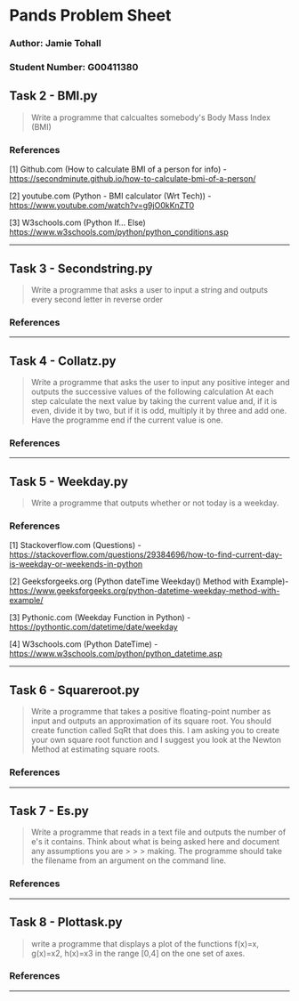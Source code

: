 # **Pands Problem Sheet**



### Author: Jamie Tohall
### Student Number: G00411380




## Task 2 - BMI.py

> Write a programme that calcualtes somebody's Body Mass Index (BMI)

### References

[1] Github.com (How to calculate BMI of a person for info) - https://secondminute.github.io/how-to-calculate-bmi-of-a-person/

[2] youtube.com (Python - BMI calculator (Wrt Tech)) - https://www.youtube.com/watch?v=g9jO0kKnZT0

[3] W3schools.com (Python If... Else) https://www.w3schools.com/python/python_conditions.asp
__________________________________________________________________________________________________________________________________________________________



## Task 3 - Secondstring.py

> Write a programme that asks a user to input a string and outputs every second letter in reverse order


### References

__________________________________________________________________________________________________________________________________________________________



## Task 4 - Collatz.py

> Write a programme that asks the user to input any positive integer and outputs the successive values of the following calculation
> At each step calculate the next value by taking the current value and, if it is even, divide it by two, but if it is odd, multiply it by three and add one.
> Have the programme end if the current value is one.

### References

__________________________________________________________________________________________________________________________________________________________



## Task 5 - Weekday.py

> Write a programme that outputs whether or not today is a weekday. 

### References

[1] Stackoverflow.com (Questions) - https://stackoverflow.com/questions/29384696/how-to-find-current-day-is-weekday-or-weekends-in-python

[2] Geeksforgeeks.org (Python dateTime Weekday() Method with Example)- https://www.geeksforgeeks.org/python-datetime-weekday-method-with-example/

[3] Pythonic.com (Weekday Function in Python) -  https://pythontic.com/datetime/date/weekday

[4] W3schools.com (Python DateTime) - https://www.w3schools.com/python/python_datetime.asp

__________________________________________________________________________________________________________________________________________________________



## Task 6 - Squareroot.py

> Write a programme that takes a positive floating-point number as input and outputs an approximation of its square root. You should create function called SqRt 
> that does this. I am asking you to create your own square root function and I suggest you look at the Newton Method at estimating square roots.

### References

__________________________________________________________________________________________________________________________________________________________



## Task 7 - Es.py

> Write a programme that reads in a text file and outputs the number of e's it contains. Think about what is being asked here and document any assumptions you are > > > making.
> The programme should take the filename from an argument on the command line. 

### References

__________________________________________________________________________________________________________________________________________________________



## Task 8 - Plottask.py

> write a programme that displays a plot of the functions f(x)=x, g(x)=x2, h(x)=x3 in the range [0,4] on the one set of axes. 

### References

__________________________________________________________________________________________________________________________________________________________
